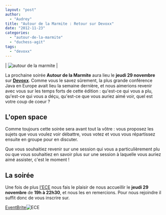 ```yaml
---
layout: "post"
author: 
  - "Audrey"
title: "Autour de la Marmite : Retour sur Devoxx"
date: "2012-11-23"
categories: 
  - "autour-de-la-marmite"
  - "duchess-agit"
tags: 
  - "devoxx"
---
```


| ![autour de la marmite](/assets/2012/11/2012-11-23-autour-de-la-marmite-retour-sur-devoxx/autour-de-la-marmite.png "autour de la marmite") |

La prochaine soirée **Autour de la Marmite** aura lieu le **jeudi 29 novembre** sur [**Devoxx**](http://www.devoxx.com/display/DV12/Home "Devoxx"). Comme vous le savez sûrement, la plus grande conférence Java en Europe avait lieu la semaine dernière, et nous aimerions revenir avec vous sur les temps forts de cette édition : qu'est-ce qui vous a plu, qu'est-ce qui vous a déçu, qu'est-ce que vous auriez aimé voir, quel est votre coup de coeur ?

## L'open space

Comme toujours cette soirée sera avant tout la vôtre : vous proposez les sujets que vous voulez voir débattre, vous votez et vous vous répartissez ensuite en groupe pour en discuter.

Que vous souhaitiez revenir sur une session qui vous a particulièrement plu ou que vous souhaitiez en savoir plus sur une session à laquelle vous auriez aimé assister, c'est le moment !

## La soirée

Une fois de plus [l'ECE](http://www.ece.fr/ "ECE") nous fais le plaisir de nous accueillir le **jeudi 29 novembre** de **19h à 22h30**, et nous les en remercions. Pour nous rejoindre il suffit donc de vous inscrire sur.

[EventBrite](http://lamarmite-retour-de-devoxx.eventbrite.com "retour-devoxx")![ECE](/assets/2012/11/2012-11-23-autour-de-la-marmite-retour-sur-devoxx/logo_ece_paris.png "logo_ece_paris")
